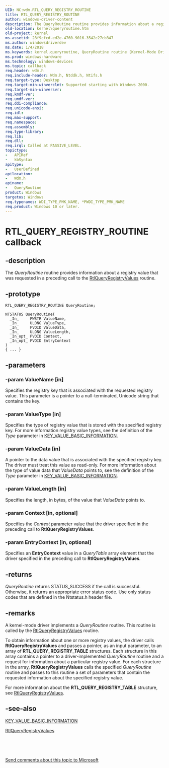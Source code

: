 ```yaml
---
UID: NC:wdm.RTL_QUERY_REGISTRY_ROUTINE
title: RTL_QUERY_REGISTRY_ROUTINE
author: windows-driver-content
description: The QueryRoutine routine provides information about a registry value that was requested in a preceding call to the RtlQueryRegistryValues routine.
old-location: kernel\queryroutine.htm
old-project: kernel
ms.assetid: 28f9cfcd-ed2e-4760-9016-3542c27cb347
ms.author: windowsdriverdev
ms.date: 1/4/2018
ms.keywords: kernel.queryroutine, QueryRoutine routine [Kernel-Mode Driver Architecture], QueryRoutine, RTL_QUERY_REGISTRY_ROUTINE, RTL_QUERY_REGISTRY_ROUTINE, wdm/QueryRoutine, DrvrRtns_a5cd47f1-6d3c-495e-a83d-ccbd276c1728.xml
ms.prod: windows-hardware
ms.technology: windows-devices
ms.topic: callback
req.header: wdm.h
req.include-header: Wdm.h, Ntddk.h, Ntifs.h
req.target-type: Desktop
req.target-min-winverclnt: Supported starting with Windows 2000.
req.target-min-winversvr: 
req.kmdf-ver: 
req.umdf-ver: 
req.ddi-compliance: 
req.unicode-ansi: 
req.idl: 
req.max-support: 
req.namespace: 
req.assembly: 
req.type-library: 
req.lib: 
req.dll: 
req.irql: Called at PASSIVE_LEVEL.
topictype:
-	APIRef
-	kbSyntax
apitype:
-	UserDefined
apilocation:
-	Wdm.h
apiname:
-	QueryRoutine
product: Windows
targetos: Windows
req.typenames: WDI_TYPE_PMK_NAME, *PWDI_TYPE_PMK_NAME
req.product: Windows 10 or later.
---
```


# RTL_QUERY_REGISTRY_ROUTINE callback


## -description


The <i>QueryRoutine</i> routine provides information about a registry value that was requested in a preceding call to the <a href="..\wdm\nf-wdm-rtlqueryregistryvalues.md">RtlQueryRegistryValues</a> routine.


## -prototype


````
RTL_QUERY_REGISTRY_ROUTINE QueryRoutine;

NTSTATUS QueryRoutine(
  _In_     PWSTR ValueName,
  _In_     ULONG ValueType,
  _In_     PVOID ValueData,
  _In_     ULONG ValueLength,
  _In_opt_ PVOID Context,
  _In_opt_ PVOID EntryContext
)
{ ... }
````


## -parameters




### -param ValueName [in]

Specifies the registry key that is associated with the requested registry value. This parameter is a pointer to a null-terminated, Unicode string that contains the key.


### -param ValueType [in]

Specifies the type of registry value that is stored with the specified registry key. For more information registry value types, see the definition of the <i>Type</i> parameter in <a href="..\wdm\ns-wdm-_key_value_basic_information.md">KEY_VALUE_BASIC_INFORMATION</a>.


### -param ValueData [in]

A pointer to the data value that is associated with the specified registry key. The driver must treat this value as read-only. For more information about the type of value data that <i>ValueData</i> points to, see the definition of the <i>Type</i> parameter in <a href="..\wdm\ns-wdm-_key_value_basic_information.md">KEY_VALUE_BASIC_INFORMATION</a>.


### -param ValueLength [in]

Specifies the length, in bytes, of the value that <i>ValueData</i> points to.


### -param Context [in, optional]

Specifies the <i>Context</i> parameter value that the driver specified in the preceding call to <b>RtlQueryRegistryValues</b>.


### -param EntryContext [in, optional]

Specifies an <b>EntryContext</b> value in a <i>QueryTable</i> array element that the driver specified in the preceding call to <b>RtlQueryRegistryValues</b>.


## -returns


<i>QueryRoutine</i> returns STATUS_SUCCESS if the call is successful. Otherwise, it returns an appropriate error status code. Use only status codes that are defined in the Ntstatus.h header file.



## -remarks


A kernel-mode driver implements a <i>QueryRoutine</i> routine. This routine is called by the <a href="..\wdm\nf-wdm-rtlqueryregistryvalues.md">RtlQueryRegistryValues</a> routine.

To obtain information about one or more registry values, the driver calls <b>RtlQueryRegistryValues</b> and passes a pointer, as an input parameter, to an array of <b>RTL_QUERY_REGISTRY_TABLE</b> structures. Each structure in this array contains a pointer to a driver-implemented <i>QueryRoutine</i> routine and a request for information about a particular registry value. For each structure in the array, <b>RtlQueryRegistryValues</b> calls the specified <i>QueryRoutine</i> routine and passes to this routine a set of parameters that contain the requested information about the specified registry value.

For more information about the <b>RTL_QUERY_REGISTRY_TABLE</b> structure, see <a href="..\wdm\nf-wdm-rtlqueryregistryvalues.md">RtlQueryRegistryValues</a>.



## -see-also

<a href="..\wdm\ns-wdm-_key_value_basic_information.md">KEY_VALUE_BASIC_INFORMATION</a>

<a href="..\wdm\nf-wdm-rtlqueryregistryvalues.md">RtlQueryRegistryValues</a>

 

 

<a href="mailto:wsddocfb@microsoft.com?subject=Documentation%20feedback [kernel\kernel]:%20QueryRoutine routine%20 RELEASE:%20(1/4/2018)&amp;body=%0A%0APRIVACY STATEMENT%0A%0AWe use your feedback to improve the documentation. We don't use your email address for any other purpose, and we'll remove your email address from our system after the issue that you're reporting is fixed. While we're working to fix this issue, we might send you an email message to ask for more info. Later, we might also send you an email message to let you know that we've addressed your feedback.%0A%0AFor more info about Microsoft's privacy policy, see http://privacy.microsoft.com/en-us/default.aspx." title="Send comments about this topic to Microsoft">Send comments about this topic to Microsoft</a>

